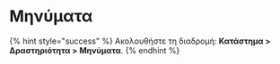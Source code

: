 # Μηνύματα

{% hint style="success" %}
Ακολουθήστε τη διαδρομή: **Κατάστημα > Δραστηριότητα > Μηνύματα**.
{% endhint %}
